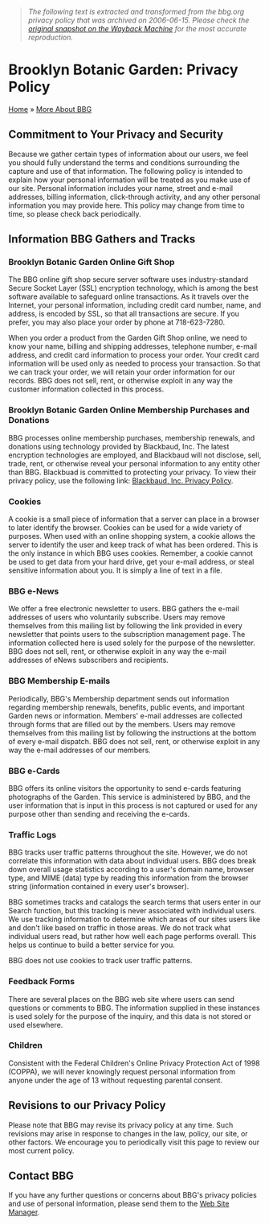 > *The following text is extracted and transformed from the bbg.org privacy policy that was archived on 2006-06-15. Please check the [original snapshot on the Wayback Machine](https://web.archive.org/web/20060615211701id_/http%3A//www.bbg.org/abo/privacypolicy.html) for the most accurate reproduction.*

# Brooklyn Botanic Garden: Privacy Policy

[Home](https://web.archive.org/) » [More About BBG](https://web.archive.org/abo/)

## Commitment to Your Privacy and Security

Because we gather certain types of information about our users, we feel you should fully understand the terms and conditions surrounding the capture and use of that information. The following policy is intended to explain how your personal information will be treated as you make use of our site. Personal information includes your name, street and e-mail addresses, billing information, click-through activity, and any other personal information you may provide here. This policy may change from time to time, so please check back periodically. 

## Information BBG Gathers and Tracks

### Brooklyn Botanic Garden Online Gift Shop

The BBG online gift shop secure server software uses industry-standard Secure Socket Layer (SSL) encryption technology, which is among the best software available to safeguard online transactions. As it travels over the Internet, your personal information, including credit card number, name, and address, is encoded by SSL, so that all transactions are secure. If you prefer, you may also place your order by phone at 718-623-7280. 

When you order a product from the Garden Gift Shop online, we need to know your name, billing and shipping addresses, telephone number, e-mail address, and credit card information to process your order. Your credit card information will be used only as needed to process your transaction. So that we can track your order, we will retain your order information for our records. BBG does not sell, rent, or otherwise exploit in any way the customer information collected in this process. 

### Brooklyn Botanic Garden Online Membership Purchases and Donations

BBG processes online membership purchases, membership renewals, and donations using technology provided by Blackbaud, Inc. The latest encryption technologies are employed, and Blackbaud will not disclose, sell, trade, rent, or otherwise reveal your personal information to any entity other than BBG. Blackbuad is committed to protecting your privacy. To view their privacy policy, use the following link: [ Blackbaud, Inc. Privacy Policy](https://dnbweb1.blackbaud.com/OPXREPHIL/Privacy.asp?cguid=D65E2578%2DC29C%2D4BCC%2D8165%2D34647316E105&sid=000CA753%2D36EC%2D45CB%2D82FD%2D13CE43221B25). 

### Cookies

A cookie is a small piece of information that a server can place in a browser to later identify the browser. Cookies can be used for a wide variety of purposes. When used with an online shopping system, a cookie allows the server to identify the user and keep track of what has been ordered. This is the only instance in which BBG uses cookies. Remember, a cookie cannot be used to get data from your hard drive, get your e-mail address, or steal sensitive information about you. It is simply a line of text in a file. 

### BBG e-News

We offer a free electronic newsletter to users. BBG gathers the e-mail addresses of users who voluntarily subscribe. Users may remove themselves from this mailing list by following the link provided in every newsletter that points users to the subscription management page. The information collected here is used solely for the purpose of the newsletter. BBG does not sell, rent, or otherwise exploit in any way the e-mail addresses of eNews subscribers and recipients. 

### BBG Membership E-mails

Periodically, BBG's Membership department sends out information regarding membership renewals, benefits, public events, and important Garden news or information. Members' e-mail addresses are collected through forms that are filled out by the members. Users may remove themselves from this mailing list by following the instructions at the bottom of every e-mail dispatch. BBG does not sell, rent, or otherwise exploit in any way the e-mail addresses of our members. 

### BBG e-Cards

BBG offers its online visitors the opportunity to send e-cards featuring photographs of the Garden. This service is administered by BBG, and the user information that is input in this process is not captured or used for any purpose other than sending and receiving the e-cards. 

### Traffic Logs

BBG tracks user traffic patterns throughout the site. However, we do not correlate this information with data about individual users. BBG does break down overall usage statistics according to a user's domain name, browser type, and MIME (data) type by reading this information from the browser string (information contained in every user's browser). 

BBG sometimes tracks and catalogs the search terms that users enter in our Search function, but this tracking is never associated with individual users. We use tracking information to determine which areas of our sites users like and don't like based on traffic in those areas. We do not track what individual users read, but rather how well each page performs overall. This helps us continue to build a better service for you. 

BBG does not use cookies to track user traffic patterns. 

### Feedback Forms

There are several places on the BBG web site where users can send questions or comments to BBG. The information supplied in these instances is used solely for the purpose of the inquiry, and this data is not stored or used elsewhere. 

### Children

Consistent with the Federal Children's Online Privacy Protection Act of 1998 (COPPA), we will never knowingly request personal information from anyone under the age of 13 without requesting parental consent. 

## Revisions to our Privacy Policy

Please note that BBG may revise its privacy policy at any time. Such revisions may arise in response to changes in the law, policy, our site, or other factors. We encourage you to periodically visit this page to review our most current policy. 

## Contact BBG

If you have any further questions or concerns about BBG's privacy policies and use of personal information, please send them to the [Web Site Manager](mailto:adorfman@bbg.org). 
